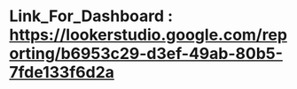 # Link_For_Dashboard : https://lookerstudio.google.com/reporting/b6953c29-d3ef-49ab-80b5-7fde133f6d2a
